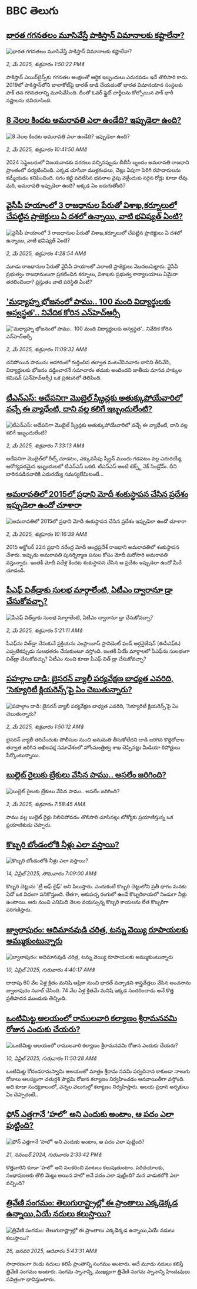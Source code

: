 # BBC తెలుగు## [భారత గగనతలం మూసివేస్తే పాకిస్తాన్ విమానాలకు కష్టాలేనా?](https://www.bbc.com/telugu/articles/cvg7yzy0gx1o?at_campaign=githubrss)![భారత గగనతలం మూసివేస్తే పాకిస్తాన్ విమానాలకు కష్టాలేనా?](https://ichef.bbci.co.uk/ace/standard/240/cpsprodpb/df09/live/284e70c0-2758-11f0-b26b-ab62c890638b.jpg)_2, మే 2025, శుక్రవారం 1:50:22 PMకి_పాకిస్తాన్ ఎయిర్‌లైన్స్‌కు గగనతల ఆంక్షలతో ఆర్థిక ఇబ్బందులు ఎదురవడం ఇదే తొలిసారి కాదు. 2019లో పాకిస్తాన్‌లోని బాలాకోట్‌పై భారత్ దాడి చేయడంతో భారత విమానయాన సంస్థలకు పాక్ తన గగనతలాన్ని మూసివేసింది. దీంతో ఓవర్ ఫ్లైట్ చార్జీలను కోల్పోయిన పాక్ భారీ నష్టాలను చవిచూసింది.## [8 నెలల కిందట అమరావతి ఎలా ఉండేది? ఇప్పుడెలా ఉంది?](https://www.bbc.com/telugu/articles/cvgqjrq7518o?at_campaign=githubrss)![8 నెలల కిందట అమరావతి ఎలా ఉండేది? ఇప్పుడెలా ఉంది?](https://ichef.bbci.co.uk/ace/standard/240/cpsprodpb/2d20/live/1973c920-25cc-11f0-bad9-650607376bdc.jpg)_2, మే 2025, శుక్రవారం 10:41:50 AMకి_2024 సెప్టెంబరులో విజయవాడకు వరదలు వచ్చినప్పుడు బీబీసీ బృందం అమరావతి రాజధాని ప్రాంతంలో పర్యటించింది. ఎక్కడ చూసినా ముళ్లకంపలు, చెట్లు ఏపుగా పెరిగి రహదారులను కమ్మేయడం కనిపించింది. సగం కట్టి వదిలేసిన భవనాల వైపు వెళ్లేందుకు సరైన రోడ్లు కూడా లేవు. మరి, అమరావతి ఇప్పుడెలా ఉంది? అక్కడ ఏం జరుగుతోంది?## [వైసీపీ హయాంలో 3 రాజధానుల పేరుతో విశాఖ,కర్నూలులో చేపట్టిన ప్రాజెక్టులు ఏ దశలో ఉన్నాయి, వాటి భవిష్యత్ ఏంటి?](https://www.bbc.com/telugu/articles/cz95zxj7geko?at_campaign=githubrss)![వైసీపీ హయాంలో 3 రాజధానుల పేరుతో విశాఖ,కర్నూలులో చేపట్టిన ప్రాజెక్టులు ఏ దశలో ఉన్నాయి, వాటి భవిష్యత్ ఏంటి?](https://ichef.bbci.co.uk/ace/standard/240/cpsprodpb/ea09/live/76283250-268f-11f0-a50f-798c692265a7.png)_2, మే 2025, శుక్రవారం 4:28:54 AMకి_మూడు రాజధానుల పేరుతో వైసీపీ హయాంలో ఎలాంటి ప్రాజెక్టులు మొదలుపెట్టారు.  వైసీపీ ప్రభుత్వం రాజధానులుగా ప్రకటించిన కర్నూలు, విశాఖకు ప్రభుత్వ కార్యాలయాలు ఏమైనా తరలించిందా? ప్రస్తుతం వాటి పరిస్థితి ఏంటి?## ['మధ్యాహ్న భోజనంలో పాము.. 100 మంది విద్యార్థులకు అస్వస్థత'.. నివేదిక కోరిన ఎన్‌హెచ్‌ఆర్సీ](https://www.bbc.com/telugu/articles/cp310l92dz6o?at_campaign=githubrss)!['మధ్యాహ్న భోజనంలో పాము.. 100 మంది విద్యార్థులకు అస్వస్థత'.. నివేదిక కోరిన ఎన్‌హెచ్‌ఆర్సీ](https://ichef.bbci.co.uk/ace/standard/240/cpsprodpb/8b3a/live/95e58cf0-273e-11f0-b26b-ab62c890638b.jpg)_2, మే 2025, శుక్రవారం 11:09:32 AMకి_చనిపోయిన పామును ఆహారంలో గుర్తించిన తర్వాత వంటచేసినవారు దానిని తీసివేసి, విద్యార్థులకు భోజనం వడ్డించారనే సమాచారం తమకు అందిందని జాతీయ మానవ హక్కుల కమిషన్ (ఎన్‌హెచ్‌ఆర్సీ) ఒక ప్రకటనలో తెలిపింది.## [టీఎన్ఎస్: అదేపనిగా మొబైల్ స్క్రీన్లకు అతుక్కుపోయేవారిలో వచ్చే ఈ వ్యాధేంటి, దాని వల్ల కలిగే ఇబ్బందులేంటి?](https://www.bbc.com/telugu/articles/c62xv3z2qv4o?at_campaign=githubrss)![టీఎన్ఎస్: అదేపనిగా మొబైల్ స్క్రీన్లకు అతుక్కుపోయేవారిలో వచ్చే ఈ వ్యాధేంటి, దాని వల్ల కలిగే ఇబ్బందులేంటి?](https://ichef.bbci.co.uk/ace/standard/240/cpsprodpb/790c/live/cab9a180-2506-11f0-8c66-ebf25fc2cfef.png)_2, మే 2025, శుక్రవారం 7:33:13 AMకి_అదేపనిగా మొబైల్‌లో  రీల్స్ చూడటం, ఎక్కువసేపు స్క్రీన్ ముందు గడపటం వల్ల ఎదురయ్యే ఆరోగ్యపరమైన ఇబ్బందులలో టీఎన్ఎస్ ఒకటి. టీఎన్ఎస్ అంటే టెక్స్ట్ నెక్ సిండ్రోమ్. దీని బారినపడినవారికి ఎదురయ్యే సమస్యలేమిటంటే...## [అమరావతిలో 2015లో ప్రధాని మోదీ శంకుస్థాపన చేసిన ప్రదేశం ఇప్పుడెలా ఉందో చూశారా](https://www.bbc.com/telugu/articles/c7873ejljglo?at_campaign=githubrss)![అమరావతిలో 2015లో ప్రధాని మోదీ శంకుస్థాపన చేసిన ప్రదేశం ఇప్పుడెలా ఉందో చూశారా](https://ichef.bbci.co.uk/ace/standard/240/cpsprodpb/75f9/live/30966e00-272a-11f0-8f57-b7237f6a66e6.jpg)_2, మే 2025, శుక్రవారం 10:16:39 AMకి_2015 అక్టోబర్ 22న ప్రధాని నరేంద్ర మోదీ ఆంధ్రప్రదేశ్ రాజధాని అమరావతిలో శంకుస్థాపన చేశారు. 
ఇప్పుడు అమరావతి పునర్నిర్మాణ పనుల కోసం మోదీ మరోసారి అమరావతి వస్తున్నారు. 
ఇంతకీ మోదీ పదేళ్ల కిందట శంకుస్థాపన చేసిన ఆ ప్రదేశం ఇప్పుడెలా ఉందో మీరే చూడండి.## [పీఎఫ్‌ విత్‌డ్రాకు సులభ మార్గాలేంటి, ఏటీఎం ద్వారానూ డ్రా చేసుకోవచ్చా? ](https://www.bbc.com/telugu/articles/c5y5dg8xde9o?at_campaign=githubrss)![పీఎఫ్‌ విత్‌డ్రాకు సులభ మార్గాలేంటి, ఏటీఎం ద్వారానూ డ్రా చేసుకోవచ్చా? ](https://ichef.bbci.co.uk/ace/standard/240/cpsprodpb/09b3/live/31e18da0-2714-11f0-9961-67a1e52035bf.jpg)_2, మే 2025, శుక్రవారం 5:21:11 AMకి_పీఎఫ్‌ను విత్‌డ్రా చేసుకునే ప్రక్రియను ఎంప్లాయీస్ ప్రావిడెంట్ ఫండ్ ఆర్గనైజేషన్ (ఈపీఎఫ్ఓ) ఎప్పటికప్పుడు సులభతరం చేసుకుంటూ వస్తోంది. ఇంతకీ ఏయే మార్గాలలో పీఎఫ్‌ను సులభంగా విత్‌డ్రా చేసుకోవచ్చు? ఏటీఎం నుంచి కూడా పీఎఫ్ విత్ డ్రా చేసుకోవచ్చా?## [పహల్గాం దాడి: బైసరన్ వ్యాలీ పర్యవేక్షణ బాధ్యత ఎవరిది, ‘సెక్యూరిటీ క్లియరెన్స్’పై ఏం చెబుతున్నారు?](https://www.bbc.com/telugu/articles/cg72k0r3mzzo?at_campaign=githubrss)![పహల్గాం దాడి: బైసరన్ వ్యాలీ పర్యవేక్షణ బాధ్యత ఎవరిది, ‘సెక్యూరిటీ క్లియరెన్స్’పై ఏం చెబుతున్నారు?](https://ichef.bbci.co.uk/ace/standard/240/cpsprodpb/40e6/live/b1e9b700-26b7-11f0-962e-09df4b972940.jpg)_2, మే 2025, శుక్రవారం 1:50:12 AMకి_బైసరన్ వ్యాలీ తెరిచేందుకు పోలీసుల నుంచి అనుమతి తీసుకోలేదని దాడి జరిగిన కొద్దిరోజుల తర్వాత జరిగిన అఖిలపక్ష సమావేశంలో హోంమంత్రిత్వ శాఖ చెప్పినట్టు మీడియా రిపోర్టులు పేర్కొంటున్నాయి.## [బుల్లెట్ రైలుకు బ్రేకులు వేసిన పాము.. అసలేం జరిగింది? ](https://www.bbc.com/telugu/articles/cm2erdpdm8xo?at_campaign=githubrss)![బుల్లెట్ రైలుకు బ్రేకులు వేసిన పాము.. అసలేం జరిగింది? ](https://ichef.bbci.co.uk/ace/standard/240/cpsprodpb/0e12/live/ea0ad2b0-26fb-11f0-8f57-b7237f6a66e6.jpg)_2, మే 2025, శుక్రవారం 7:58:45 AMకి_పాము వల్ల  బుల్లెట్ రైళ్లు నిలిచిపోవడం  తొలిసారి చూసినట్లు టోక్యోకు ప్రయాణిస్తున్న ఒక ప్రయాణికుడు  చెప్పారు.## [కొబ్బరి బోండంలోకి నీళ్లు ఎలా వస్తాయి?](https://www.bbc.com/telugu/articles/czjn4mzxxy8o?at_campaign=githubrss)![కొబ్బరి బోండంలోకి నీళ్లు ఎలా వస్తాయి?](https://ichef.bbci.co.uk/ace/standard/240/cpsprodpb/46c5/live/684a55e0-18fd-11f0-8b11-7756b7b808cc.jpg)_14, ఏప్రిల్ 2025, సోమవారం 7:09:00 AMకి_కొబ్బరి చెట్టును 'ట్రీ ఆఫ్ లైఫ్' అని పిలుస్తారు. ఎందుకంటే కొబ్బరి చెట్టులోని ప్రతీ భాగం మనకు ఏదో ఒక విధంగా పనికొస్తుంది. లేతగా, ఆకుపచ్చ రంగులో ఉండే కొబ్బరికాయలో నిండుగా నీళ్లు ఉంటాయి. ఆరు నుంచి ఎనిమిది నెలల వయస్సున్న కొబ్బరి కాయలను లేత కొబ్బరిగా పరిగణిస్తారు.## [జ్వాలాపురం: ఆదిమానవుడి చరిత్ర, టన్ను వెయ్యి రూపాయలకు అమ్ముకుంటున్నారు ](https://www.bbc.com/telugu/articles/creqqnwdd5qo?at_campaign=githubrss)![జ్వాలాపురం: ఆదిమానవుడి చరిత్ర, టన్ను వెయ్యి రూపాయలకు అమ్ముకుంటున్నారు ](https://ichef.bbci.co.uk/ace/standard/240/cpsprodpb/765e/live/b472e2d0-15b4-11f0-842b-a7355694993d.jpg)_10, ఏప్రిల్ 2025, గురువారం 4:40:17 AMకి_దాదాపు 60 వేల ఏళ్ల క్రితం మనిషి ఆఫ్రికా నుంచి భారత్ వచ్చాడని శాస్త్రవేత్తలు వేసిన అంచనాను జ్వాలాపురం సవాల్ చేసింది. 74 వేల ఏళ్ల క్రితమే మనిషి ఇక్కడ సంచరించాడు అనే కొత్త ప్రతిపాదన ముందుకు తెచ్చింది.## [ఒంటిమిట్ట ఆలయంలో రాములవారి కల్యాణం శ్రీరామనవమి రోజున ఎందుకు చేయరు?](https://www.bbc.com/telugu/articles/ce822j5e465o?at_campaign=githubrss)![ఒంటిమిట్ట ఆలయంలో రాములవారి కల్యాణం శ్రీరామనవమి రోజున ఎందుకు చేయరు?](https://ichef.bbci.co.uk/ace/standard/240/cpsprodpb/fed5/live/25534d40-1601-11f0-b58a-6113af226972.jpg)_10, ఏప్రిల్ 2025, గురువారం 11:50:28 AMకి_ఒంటిమిట్ట కోదండరామస్వామి ఆలయంలో మాత్రం శ్రీరామ నవమి పర్వదినాన కాకుండా నాలుగు రోజులు ఆలస్యంగా చతుర్దశి పౌర్ణమి రోజున కల్యాణం నిర్వహించడం ఆనవాయితీగా వస్తోంది. అది కూడా సంధ్యకాలంలో, వెన్నెల వెలుగుల్లో కల్యాణం నిర్వహిస్తారు. ఆలయ ప్రధాన అర్చకులు ఏం చెప్పారంటే..## [ఫోన్ ఎత్తగానే ‘హలో’ అని ఎందుకు అంటాం, ఆ పదం ఎలా పుట్టింది?](https://www.bbc.com/telugu/articles/cgj7x7gdjq4o?at_campaign=githubrss)![ఫోన్ ఎత్తగానే ‘హలో’ అని ఎందుకు అంటాం, ఆ పదం ఎలా పుట్టింది?](https://ichef.bbci.co.uk/ace/standard/240/cpsprodpb/0618/live/7a20ebb0-a807-11ef-b21e-5359bd56d02f.jpg)_21, నవంబర్ 2024, గురువారం 2:33:42 PMకి_కొత్తవారిని కూడా ‘హలో’ అని పలకరించి మాటలు కలుపుతుంటాం.  పరిచయాలకు, సంభాషణలకు తొలి మెట్టు అయిన హలో అనే పదం ఎలా పుట్టింది? మన వాడుకలోకి ఎలా వచ్చింది?## [త్రివేణి సంగమం: తెలుగురాష్ట్రాల్లో ఈ ప్రాంతాలు ఎక్కడెక్కడ ఉన్నాయి,ఏయే నదులు కలుస్తాయి? ](https://www.bbc.com/telugu/articles/cz7elrr17jeo?at_campaign=githubrss)![త్రివేణి సంగమం: తెలుగురాష్ట్రాల్లో ఈ ప్రాంతాలు ఎక్కడెక్కడ ఉన్నాయి,ఏయే నదులు కలుస్తాయి? ](https://ichef.bbci.co.uk/ace/standard/240/cpsprodpb/9dad/live/7f50e780-da42-11ef-a37f-eba91255dc3d.jpg)_26, జనవరి 2025, ఆదివారం 5:43:31 AMకి_సాధారణంగా రెండు నదులు కలిసే ప్రాంతాన్ని సంగమం అంటారు. అదే మూడు నదులు కలిస్తే త్రివేణి సంగమం అంటారు. సంగమ స్నానాన్ని, ముఖ్యంగా త్రివేణి సంగమ స్నానాన్ని హిందువులు పవిత్రంగా భావిస్తుంటారు.